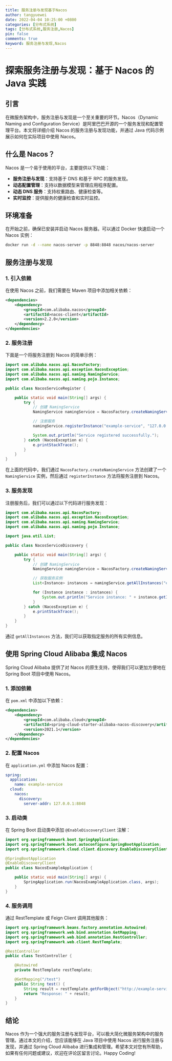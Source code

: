 ```yaml
---
title: 服务注册与发现基于Nacos
author: tangyuewei
date: 2022-04-04 10:25:00 +0800
categories: [分布式系统]
tags: [分布式系统,服务注册,Nacos]
pin: false
comments: true
keyword: 服务注册与发现,Nacos
---
```


# 探索服务注册与发现：基于 Nacos 的 Java 实践

## 引言

在微服务架构中，服务注册与发现是一个至关重要的环节。Nacos（Dynamic Naming and Configuration Service）是阿里巴巴开源的一个服务发现和配置管理平台。本文将详细介绍 Nacos 的服务注册与发现功能，并通过 Java 代码示例展示如何在实际项目中使用 Nacos。

## 什么是 Nacos？

Nacos 是一个易于使用的平台，主要提供以下功能：

- **服务注册与发现**：支持基于 DNS 和基于 RPC 的服务发现。
- **动态配置管理**：支持以数据模型来管理应用程序配置。
- **动态 DNS 服务**：支持权重路由、健康检查等。
- **实时监控**：提供服务的健康检查和实时监控。

## 环境准备

在开始之前，确保已安装并启动 Nacos 服务器。可以通过 Docker 快速启动一个 Nacos 实例：

```bash
docker run -d --name nacos-server -p 8848:8848 nacos/nacos-server
```

## 服务注册与发现

### 1. 引入依赖

在使用 Nacos 之前，我们需要在 Maven 项目中添加相关依赖：

```xml
<dependencies>
    <dependency>
        <groupId>com.alibaba.nacos</groupId>
        <artifactId>nacos-client</artifactId>
        <version>2.2.0</version>
    </dependency>
</dependencies>
```

### 2. 服务注册

下面是一个将服务注册到 Nacos 的简单示例：

```java
import com.alibaba.nacos.api.NacosFactory;
import com.alibaba.nacos.api.exception.NacosException;
import com.alibaba.nacos.api.naming.NamingService;
import com.alibaba.nacos.api.naming.pojo.Instance;

public class NacosServiceRegister {

    public static void main(String[] args) {
        try {
            // 创建 NamingService
            NamingService namingService = NacosFactory.createNamingService("localhost:8848");

            // 注册服务
            namingService.registerInstance("example-service", "127.0.0.1", 8080);

            System.out.println("Service registered successfully.");
        } catch (NacosException e) {
            e.printStackTrace();
        }
    }
}
```

在上面的代码中，我们通过 `NacosFactory.createNamingService` 方法创建了一个 `NamingService` 实例，然后通过 `registerInstance` 方法将服务注册到 Nacos。

### 3. 服务发现

注册服务后，我们可以通过以下代码进行服务发现：

```java
import com.alibaba.nacos.api.NacosFactory;
import com.alibaba.nacos.api.exception.NacosException;
import com.alibaba.nacos.api.naming.NamingService;
import com.alibaba.nacos.api.naming.pojo.Instance;

import java.util.List;

public class NacosServiceDiscovery {

    public static void main(String[] args) {
        try {
            // 创建 NamingService
            NamingService namingService = NacosFactory.createNamingService("localhost:8848");

            // 获取服务实例
            List<Instance> instances = namingService.getAllInstances("example-service");

            for (Instance instance : instances) {
                System.out.println("Service instance: " + instance.getIp() + ":" + instance.getPort());
            }
        } catch (NacosException e) {
            e.printStackTrace();
        }
    }
}
```

通过 `getAllInstances` 方法，我们可以获取指定服务的所有实例信息。

## 使用 Spring Cloud Alibaba 集成 Nacos

Spring Cloud Alibaba 提供了对 Nacos 的原生支持，使得我们可以更加方便地在 Spring Boot 项目中使用 Nacos。

### 1. 添加依赖

在 `pom.xml` 中添加以下依赖：

```xml
<dependencies>
    <dependency>
        <groupId>com.alibaba.cloud</groupId>
        <artifactId>spring-cloud-starter-alibaba-nacos-discovery</artifactId>
        <version>2021.1</version>
    </dependency>
</dependencies>
```

### 2. 配置 Nacos

在 `application.yml` 中添加 Nacos 配置：

```yaml
spring:
  application:
    name: example-service
  cloud:
    nacos:
      discovery:
        server-addr: 127.0.0.1:8848
```

### 3. 启动类

在 Spring Boot 启动类中添加 `@EnableDiscoveryClient` 注解：

```java
import org.springframework.boot.SpringApplication;
import org.springframework.boot.autoconfigure.SpringBootApplication;
import org.springframework.cloud.client.discovery.EnableDiscoveryClient;

@SpringBootApplication
@EnableDiscoveryClient
public class NacosExampleApplication {

    public static void main(String[] args) {
        SpringApplication.run(NacosExampleApplication.class, args);
    }
}
```

### 4. 服务调用

通过 RestTemplate 或 Feign Client 调用其他服务：

```java
import org.springframework.beans.factory.annotation.Autowired;
import org.springframework.web.bind.annotation.GetMapping;
import org.springframework.web.bind.annotation.RestController;
import org.springframework.web.client.RestTemplate;

@RestController
public class TestController {

    @Autowired
    private RestTemplate restTemplate;

    @GetMapping("/test")
    public String test() {
        String result = restTemplate.getForObject("http://example-service/hello", String.class);
        return "Response: " + result;
    }
}
```

## 结论

Nacos 作为一个强大的服务注册与发现平台，可以极大简化微服务架构中的服务管理。通过本文的介绍，您应该能够在 Java 项目中使用 Nacos 进行服务注册与发现，并通过 Spring Cloud Alibaba 进行集成和管理。希望本文对您有所帮助，如果有任何问题或建议，欢迎在评论区留言讨论。Happy Coding!
